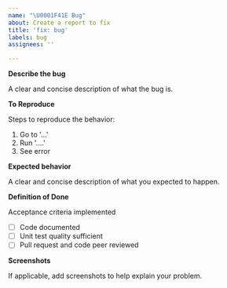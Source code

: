 ```yaml
---
name: "\U0001F41E Bug"
about: Create a report to fix
title: 'fix: bug'
labels: bug
assignees: ''

---
```


**Describe the bug**

A clear and concise description of what the bug is.

**To Reproduce**

Steps to reproduce the behavior:
1. Go to '...'
2. Run '....'
3. See error

**Expected behavior**

A clear and concise description of what you expected to happen.

**Definition of Done**

Acceptance criteria implemented

- [ ] Code documented
- [ ] Unit test quality sufficient
- [ ] Pull request and code peer reviewed

**Screenshots**

If applicable, add screenshots to help explain your problem.
